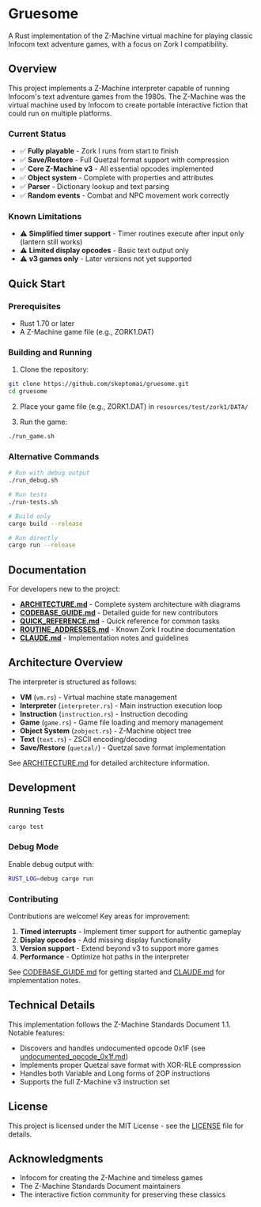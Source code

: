 # Gruesome

A Rust implementation of the Z-Machine virtual machine for playing classic Infocom text adventure games, with a focus on Zork I compatibility.

## Overview

This project implements a Z-Machine interpreter capable of running Infocom's text adventure games from the 1980s. The Z-Machine was the virtual machine used by Infocom to create portable interactive fiction that could run on multiple platforms.

### Current Status

- ✅ **Fully playable** - Zork I runs from start to finish
- ✅ **Save/Restore** - Full Quetzal format support with compression
- ✅ **Core Z-Machine v3** - All essential opcodes implemented
- ✅ **Object system** - Complete with properties and attributes
- ✅ **Parser** - Dictionary lookup and text parsing
- ✅ **Random events** - Combat and NPC movement work correctly

### Known Limitations

- ⚠️ **Simplified timer support** - Timer routines execute after input only (lantern still works)
- ⚠️ **Limited display opcodes** - Basic text output only
- ⚠️ **v3 games only** - Later versions not yet supported

## Quick Start

### Prerequisites

- Rust 1.70 or later
- A Z-Machine game file (e.g., ZORK1.DAT)

### Building and Running

1. Clone the repository:
```bash
git clone https://github.com/skeptomai/gruesome.git
cd gruesome
```

2. Place your game file (e.g., ZORK1.DAT) in `resources/test/zork1/DATA/`

3. Run the game:
```bash
./run_game.sh
```

### Alternative Commands

```bash
# Run with debug output
./run_debug.sh

# Run tests
./run-tests.sh

# Build only
cargo build --release

# Run directly
cargo run --release
```

## Documentation

For developers new to the project:

- **[ARCHITECTURE.md](docs/ARCHITECTURE.md)** - Complete system architecture with diagrams
- **[CODEBASE_GUIDE.md](docs/CODEBASE_GUIDE.md)** - Detailed guide for new contributors
- **[QUICK_REFERENCE.md](docs/QUICK_REFERENCE.md)** - Quick reference for common tasks
- **[ROUTINE_ADDRESSES.md](docs/ROUTINE_ADDRESSES.md)** - Known Zork I routine documentation
- **[CLAUDE.md](CLAUDE.md)** - Implementation notes and guidelines

## Architecture Overview

The interpreter is structured as follows:

- **VM** (`vm.rs`) - Virtual machine state management
- **Interpreter** (`interpreter.rs`) - Main instruction execution loop
- **Instruction** (`instruction.rs`) - Instruction decoding
- **Game** (`game.rs`) - Game file loading and memory management
- **Object System** (`zobject.rs`) - Z-Machine object tree
- **Text** (`text.rs`) - ZSCII encoding/decoding
- **Save/Restore** (`quetzal/`) - Quetzal save format implementation

See [ARCHITECTURE.md](docs/ARCHITECTURE.md) for detailed architecture information.

## Development

### Running Tests

```bash
cargo test
```

### Debug Mode

Enable debug output with:
```bash
RUST_LOG=debug cargo run
```

### Contributing

Contributions are welcome! Key areas for improvement:

1. **Timed interrupts** - Implement timer support for authentic gameplay
2. **Display opcodes** - Add missing display functionality
3. **Version support** - Extend beyond v3 to support more games
4. **Performance** - Optimize hot paths in the interpreter

See [CODEBASE_GUIDE.md](docs/CODEBASE_GUIDE.md) for getting started and [CLAUDE.md](CLAUDE.md) for implementation notes.

## Technical Details

This implementation follows the Z-Machine Standards Document 1.1. Notable features:

- Discovers and handles undocumented opcode 0x1F (see [undocumented_opcode_0x1f.md](undocumented_opcode_0x1f.md))
- Implements proper Quetzal save format with XOR-RLE compression
- Handles both Variable and Long forms of 2OP instructions
- Supports the full Z-Machine v3 instruction set

## License

This project is licensed under the MIT License - see the [LICENSE](LICENSE) file for details.

## Acknowledgments

- Infocom for creating the Z-Machine and timeless games
- The Z-Machine Standards Document maintainers
- The interactive fiction community for preserving these classics